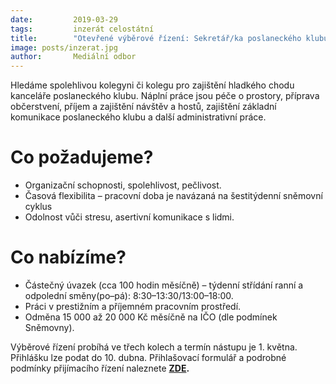 ```yaml
---
date:         2019-03-29
tags:         inzerát celostátní
title:        "Otevřené výběrové řízení: Sekretář/ka poslaneckého klubu"
image: posts/inzerat.jpg
author:       Mediální odbor
---
```


Hledáme spolehlivou kolegyni či kolegu pro zajištění hladkého chodu kanceláře poslaneckého klubu. Náplní práce jsou péče o prostory, příprava občerstvení, příjem a zajištění návštěv a hostů, zajištění základní komunikace poslaneckého klubu a další administrativní práce.

# Co požadujeme?

* Organizační schopnosti, spolehlivost, pečlivost.
* Časová flexibilita – pracovní doba je navázaná na šestitýdenní sněmovní cyklus
* Odolnost vůči stresu, asertivní komunikace s lidmi. 

# Co nabízíme?

* Částečný úvazek (cca 100 hodin měsíčně) – týdenní střídání ranní a odpolední směny(po–pá): 8:30–13:30/13:00–18:00.
* Práci v prestižním a příjemném pracovním prostředí.
* Odměna 15 000 až 20 000 Kč měsíčně na IČO (dle podmínek Sněmovny). 

Výběrové řízení probíhá ve třech kolech a termín nástupu je 1. května. Přihlášku lze podat do 10. dubna. Přihlašovací formulář a podrobné podmínky přijímacího řízení naleznete **[ZDE](http://www.lmcg2.com/pd/1369086443/?rps=202).**
